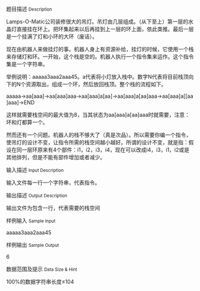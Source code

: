 <div class="panel panel-default">
<div class="area-title">
<span>
题目描述
<small>Description</small>
</span></div>
<div class="panel-body">

<p>Lamps-O-Matic公司装修很大的吊灯。吊灯由几层组成。（从下至上）第一层的水晶灯直接挂在环上。把环集起来以后再挂到上一层的环上面，依此类推。最后一层是一个挂满了灯和小环的大环（废话）。</p>
<p>现在由机器人来做挂灯的事。机器人身上有资源补给，挂灯的时候，它使用一个栈来存储灯和环。一开始，这个栈是空的。机器人执行一个指令集来运作。这个指令集是一个字符串。</p>
<p>举例说明：aaaaa3aaa2aaa45。a代表将小灯放入栈中。数字N代表将目前栈顶向下的N个资源取出，组成一个环，然后放回栈顶。整个栈的流程如下。</p>
<p>aaaaa→aa[aaa]→aa[aaa]aaa→aa[aaa]a[aa]→aa[aaa]a[aa]aaa→aa[aaa]a[[aa]aaa]→END</p>
<p>这样就需要栈空间的最大值为8，当其状态为aa[aaa]a[aa]aaa时就需要，注意：环和灯都算一个。</p>
<p>然而还有一个问题。机器人的栈不够大了（真是次品）。所以需要你编一个指令，使吊灯的设计不变，让指令所需的栈空间越小越好。所谓的设计不变，就是指：假设在同一层环原来有4个部件：i1，i2，i3，i4，现在可以改成i4，i3，i1，i2或是其他排列，但是不能有部件增加或者减少。</p>

</div>
</div>

<div class="panel panel-default">
<div class="area-title">
<span>
输入描述
<small>Input Description</small>
</span></div>
<div class="panel-body">
<p>输入文件每一行一个字符串，代表指令。</p>

</div>
</div>
<div  class="panel panel-default">
<div class="area-title">
<span>
输出描述
<small>Output Description</small>
</span></div>
<div class="panel-body">

<p>输出文件为包含一行，代表需要的栈空间</p>

</div>
</div>


<div class="panel panel-default">
<div class="area-title">
<span>
样例输入
<small>Sample Input</small>
</span></div>
<div class="panel-body">
<p>aaaaa3aaa2aaa45</p>

</div>
</div>

<div class="panel panel-default">
<div class="area-title">
<span>
样例输出
<small>Sample Output</small>
</span></div>
<div class="panel-body">
<p>6</p>

</div>
</div>

<div class="panel panel-default">
<div class="area-title">
<span>
数据范围及提示
<small>Data Size & Hint</small>
</span></div>
<div class="panel-body">
<p>100%的数据字符串长度≤104</p>
</div>
</div>